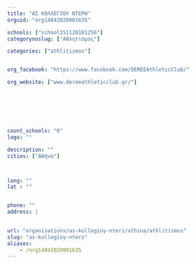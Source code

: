 ```yaml
---
title: "ΑΣ ΚΟΛΛΕΓΙΟΥ ΝΤΕΡΗ"
orguid: "org14042020001635"

schools: ["school151120181256"]
categorynoslug: ["Αθλητισμός"]

categories: ["athlitismos"]


org_facebook: "https://www.facebook.com/DEREEAthleticClub/"

org_website: ["www.dereeathleticclub.gr/"]







count_schools: "0"
logo: ""

description: ""
cities: ["Αθήνα"]



long: ""
lat : ""


phone: ""
address: |
    

url: "organisations/as-kollegioy-nteri/athina/athlitismos"
slug: "as-kollegioy-nteri"
aliases:
    - /org14042020001635
---
```



